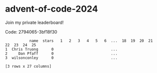 # advent-of-code-2024

Join my private leaderboard!

Code: 2794065-3bf18f30 

```leaderboard
           name  stars   1   2   3   4   5   6  ...  18  19  20  21  22  23  24  25
1  Chris Truong      0                          ...                                
2     Dan Pfaff      0                          ...                                
3  wilsonconley      0                          ...                                

[3 rows x 27 columns]
```

